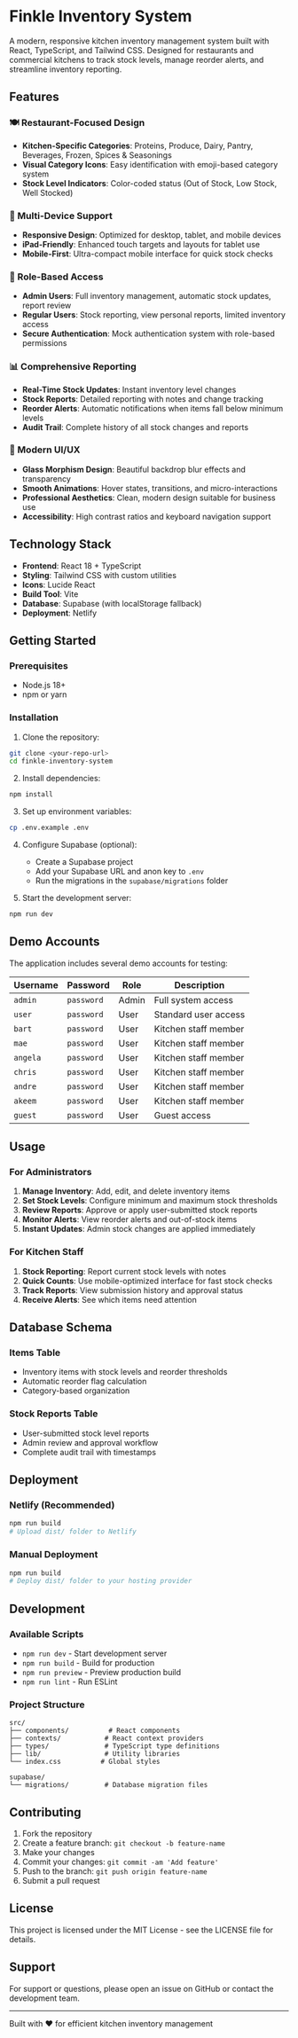 # Finkle Inventory System

A modern, responsive kitchen inventory management system built with React, TypeScript, and Tailwind CSS. Designed for restaurants and commercial kitchens to track stock levels, manage reorder alerts, and streamline inventory reporting.

## Features

### 🍽️ Restaurant-Focused Design
- **Kitchen-Specific Categories**: Proteins, Produce, Dairy, Pantry, Beverages, Frozen, Spices & Seasonings
- **Visual Category Icons**: Easy identification with emoji-based category system
- **Stock Level Indicators**: Color-coded status (Out of Stock, Low Stock, Well Stocked)

### 📱 Multi-Device Support
- **Responsive Design**: Optimized for desktop, tablet, and mobile devices
- **iPad-Friendly**: Enhanced touch targets and layouts for tablet use
- **Mobile-First**: Ultra-compact mobile interface for quick stock checks

### 👥 Role-Based Access
- **Admin Users**: Full inventory management, automatic stock updates, report review
- **Regular Users**: Stock reporting, view personal reports, limited inventory access
- **Secure Authentication**: Mock authentication system with role-based permissions

### 📊 Comprehensive Reporting
- **Real-Time Stock Updates**: Instant inventory level changes
- **Stock Reports**: Detailed reporting with notes and change tracking
- **Reorder Alerts**: Automatic notifications when items fall below minimum levels
- **Audit Trail**: Complete history of all stock changes and reports

### 🎨 Modern UI/UX
- **Glass Morphism Design**: Beautiful backdrop blur effects and transparency
- **Smooth Animations**: Hover states, transitions, and micro-interactions
- **Professional Aesthetics**: Clean, modern design suitable for business use
- **Accessibility**: High contrast ratios and keyboard navigation support

## Technology Stack

- **Frontend**: React 18 + TypeScript
- **Styling**: Tailwind CSS with custom utilities
- **Icons**: Lucide React
- **Build Tool**: Vite
- **Database**: Supabase (with localStorage fallback)
- **Deployment**: Netlify

## Getting Started

### Prerequisites
- Node.js 18+ 
- npm or yarn

### Installation

1. Clone the repository:
```bash
git clone <your-repo-url>
cd finkle-inventory-system
```

2. Install dependencies:
```bash
npm install
```

3. Set up environment variables:
```bash
cp .env.example .env
```

4. Configure Supabase (optional):
   - Create a Supabase project
   - Add your Supabase URL and anon key to `.env`
   - Run the migrations in the `supabase/migrations` folder

5. Start the development server:
```bash
npm run dev
```

## Demo Accounts

The application includes several demo accounts for testing:

| Username | Password | Role | Description |
|----------|----------|------|-------------|
| `admin` | `password` | Admin | Full system access |
| `user` | `password` | User | Standard user access |
| `bart` | `password` | User | Kitchen staff member |
| `mae` | `password` | User | Kitchen staff member |
| `angela` | `password` | User | Kitchen staff member |
| `chris` | `password` | User | Kitchen staff member |
| `andre` | `password` | User | Kitchen staff member |
| `akeem` | `password` | User | Kitchen staff member |
| `guest` | `password` | User | Guest access |

## Usage

### For Administrators
1. **Manage Inventory**: Add, edit, and delete inventory items
2. **Set Stock Levels**: Configure minimum and maximum stock thresholds
3. **Review Reports**: Approve or apply user-submitted stock reports
4. **Monitor Alerts**: View reorder alerts and out-of-stock items
5. **Instant Updates**: Admin stock changes are applied immediately

### For Kitchen Staff
1. **Stock Reporting**: Report current stock levels with notes
2. **Quick Counts**: Use mobile-optimized interface for fast stock checks
3. **Track Reports**: View submission history and approval status
4. **Receive Alerts**: See which items need attention

## Database Schema

### Items Table
- Inventory items with stock levels and reorder thresholds
- Automatic reorder flag calculation
- Category-based organization

### Stock Reports Table
- User-submitted stock level reports
- Admin review and approval workflow
- Complete audit trail with timestamps

## Deployment

### Netlify (Recommended)
```bash
npm run build
# Upload dist/ folder to Netlify
```

### Manual Deployment
```bash
npm run build
# Deploy dist/ folder to your hosting provider
```

## Development

### Available Scripts
- `npm run dev` - Start development server
- `npm run build` - Build for production
- `npm run preview` - Preview production build
- `npm run lint` - Run ESLint

### Project Structure
```
src/
├── components/          # React components
├── contexts/           # React context providers
├── types/              # TypeScript type definitions
├── lib/                # Utility libraries
└── index.css          # Global styles

supabase/
└── migrations/         # Database migration files
```

## Contributing

1. Fork the repository
2. Create a feature branch: `git checkout -b feature-name`
3. Make your changes
4. Commit your changes: `git commit -am 'Add feature'`
5. Push to the branch: `git push origin feature-name`
6. Submit a pull request

## License

This project is licensed under the MIT License - see the LICENSE file for details.

## Support

For support or questions, please open an issue on GitHub or contact the development team.

---

Built with ❤️ for efficient kitchen inventory management